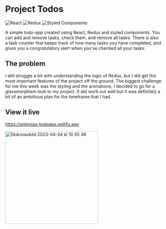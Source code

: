 # Project Todos
![React](https://img.shields.io/badge/react-%2320232a.svg?style=for-the-badge&logo=react&logoColor=%2361DAFB) ![Redux](https://img.shields.io/badge/redux-%23593d88.svg?style=for-the-badge&logo=redux&logoColor=white) ![Styled Components](https://img.shields.io/badge/styled--components-DB7093?style=for-the-badge&logo=styled-components&logoColor=white)

A simple todo-app created using React, Redux and styled components. You can add and remove tasks, check them, and remove all tasks. There is also a task counter that keeps track of how many tasks you have completed, and gives you a congratulatory alert when you've checked all your tasks.

## The problem

I still struggle a bit with understanding the logic of Redux, but I did get the most important features of the project off the ground. The biggest challenge for me this week was the styling and the animations, I decided to go for a glassmorphism look to my project. It did work out well but it was definitely a bit of an ambitious plan for the timeframe that I had.

## View it live

https://antonias-todoapp.netlify.app


<img width="300" alt="Skärmavbild 2023-04-24 kl  10 55 46" src="https://user-images.githubusercontent.com/95037306/233934265-280f22ca-3bcf-4804-81cf-a31ec8dc351a.png">
